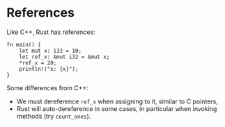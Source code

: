 # References

Like C++, Rust has references:

```rust,editable
fn main() {
    let mut x: i32 = 10;
    let ref_x: &mut i32 = &mut x;
    *ref_x = 20;
    println!("x: {x}");
}
```

Some differences from C++:

- We must dereference `ref_x` when assigning to it, similar to C pointers,
- Rust will auto-dereference in some cases, in particular when invoking
  methods (try `count_ones`).

